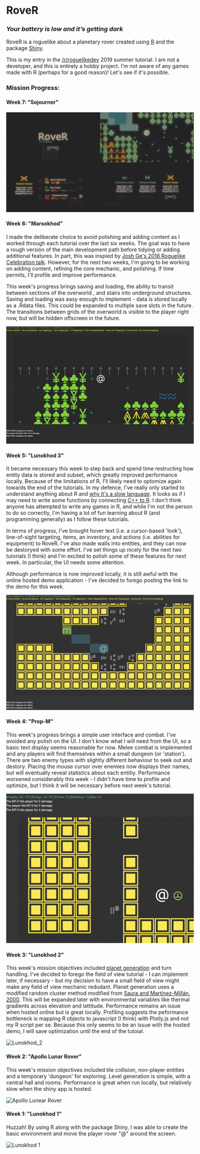 # RoveR

### <i> Your battery is low and it’s getting dark </i>

RoveR is a roguelike about a planetary rover created using [R](https://en.wikipedia.org/wiki/R_(programming_language)) and the package [Shiny](https://shiny.rstudio.com/). 

This is my entry in the [/r/roguelikedev](https://www.reddit.com/r/roguelikedev/) 2019 summer tutorial. I am not a developer, and this is entirely a hobby project. I’m not aware of any games made with R (perhaps for a good reason)! Let's see if it's possible.

### Mission Progress: 

#### Week 7: "Sojourner"

![Lunokhod 3](/preview/soujourner_preview.png)
#### Week 6: "Marsokhod"

I made the deliberate choice to avoid polishing and adding content as I worked through each tutorial over the last six weeks. The goal was to have a rough version of the main development path before tidying or adding additional features. In part, this was inspied by [Josh Ge's 2018 Roguelike Celebration talk](https://www.youtube.com/watch?v=jviNpRGuCIU). However, for the next two weeks, I'm going to be working on adding content, refining the core mechanic, and polishing. If time permits, I'll profile and improve performance.

This week's progress brings saving and loading, the ability to transit between sections of the overworld , and stairs into underground structures. Saving and loading was easy enough to implement - data is stored locally as a .Rdata files. This could be expanded to multiple save slots in the future. The transitions between grids of the overworld is visible to the player right now, but will be hidden offscreen in the future.

![Lunokhod 3](/preview/marsokhod.gif)

#### Week 5: "Lunokhod 3"

It became necessary this week to step back and spend time restructing how entity data is stored and subset, which greatly improved performance locally. Because of the limitations of R, I'll likely need to optomize again towards the end of the tutorials. In my defence, I've really only started to understand anything about R and [why it's a slow language](http://adv-r.had.co.nz/Performance.html). It looks as if I may need to write some functions by connecting [C++ to R](http://adv-r.had.co.nz/Rcpp.html#rcpp). I don't think anyone has attempted to write any games in R, and while I'm not the person to do so correctly, I'm having a lot of fun learning about R (and programming generally) as I follow these tutorials. 

In terms of progress, I've brought hover text (i.e. a cursor-based 'look'), line-of-sight targeting, items, an inventory, and actions (i.e. abilities for equipment) to RoveR. I've also made walls into entities, and they can now be destoryed with some effort. I've set things up nicely for the next two tutorials (I think) and I'm excited to polish some of these features for next week. In particular, the UI needs some attention.

Although performance is now improved locally, it is still awful with the online hosted demo application - I've decided to forego posting the link to the demo for this week.

![Lunokhod 3](/preview/lunokhod_3.png)

#### Week 4: "Prop-M"

This week's progress brings a simple user interface and combat. I've avoided any polish on the UI. I don't know what I will need from the UI, so a basic text display seems reasonable for now. Melee combat is implemented and any players will find themselves within a small dungeon (or 'station'). There are two enemy types with slightly different behaviour to seek out and destory. Placing the mouse cursor over enemies now displays their names, but will eventually reveal statistics about each entitiy. Performance worsened considerably this week - I didn't have time to profile and optimize, but I think it will be necessary before next week's tutorial. 

![Prop-M](/preview/prop-M.png)

#### Week 3: "Lunokhod 2"

This week's mission objectives included [planet generation](preview/lunokohd_2_map.png) and turn handling. I've decided to forego the field of view tutorial - I can implement later, if necessary - but my decision to have a small field of view might make any field of view mechanic redudant. Planet generation uses a modified random cluster method modified from [Saura and Martínez-Millán, 2000](https://link.springer.com/article/10.1023/A:1008107902848). This will be expanded later with environmental variables like thermal gradients across elevation and lattitude. Performance remains an issue when hosted online but is great locally. Profiling suggests the peformance bottleneck is mapping R objects to javascript (I think) with Plotly.js and not my R script per se. Because this only seems to be an issue with the hosted demo, I will save optimization until the end of the tutoial.

![Lunokhod_2](/preview/lunokhod_2.gif)

#### Week 2: "Apollo Lunar Rover"

This week's mission objectives included tile collision, non-player entities and a temporary 'dungeon' for exploring. Level generation is simple, with a central hall and rooms. Performance is great when run locally, but relatively slow when the shiny app is hosted.

![Apollo Lunear Rover](/preview/apollo_lunar_rover.gif)

#### Week 1: "Lunokhod 1"

Huzzah! By using R along with the package Shiny, I was able to create the basic environment and move the player rover "@" around the screen. 

![Lunokhod 1](/preview/lunokhod_1.gif)
